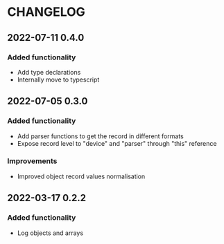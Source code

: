 # CHANGELOG

## 2022-07-11 0.4.0

### Added functionality

- Add type declarations
- Internally move to typescript

## 2022-07-05 0.3.0

### Added functionality

- Add parser functions to get the record in different formats
- Expose record level to "device" and "parser" through "this" reference

### Improvements

- Improved object record values normalisation

## 2022-03-17 0.2.2

### Added functionality

- Log objects and arrays
